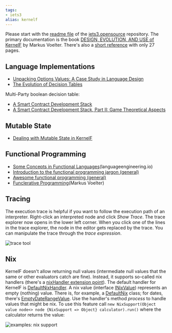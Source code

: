 ```yaml
---
tags:
- iets3
alias: kernelf
---
```


Please start with the [readme file](https://github.com/IETS3/iets3.opensource) of the [iets3.opensource](https://github.com/IETS3/iets3.opensource)
repository. The primary documentation is the book [DESIGN, EVOLUTION, AND USE of KernelF](http://voelter.de/data/books/kernelf-designEvoUse.pdf) by Markus Voelter. There's also a [short reference](http://voelter.de/data/pub/kernelf-reference.pdf) with only 27 pages.

## Language Implementations

- [Unpacking Options Values: A Case Study in Language Design](https://languageengineering.io/unpacking-options-values-a-case-study-in-language-design-3f67c0a9696f)
- [The Evolution of Decision Tables](https://markusvoelter.medium.com/the-evolution-of-decision-tables-80ce77bf984c)

Multi-Party boolean decision table:

- [A Smart Contract Development Stack](https://languageengineering.io/a-smart-contract-development-stack-54533a3a503a)
- [A Smart Contract Development Stack, Part II: Game Theoretical Aspects](https://languageengineering.io/a-smart-contract-development-stack-part-ii-game-theoretical-aspects-ca7a9d2e548d)

## Mutable State

- [Dealing with Mutable State in KernelF](https://markusvoelter.medium.com/dealing-with-mutable-state-in-kernelf-e0fdec8a489b)

## Functional Programming

- [Some Concepts in Functional Languages](https://languageengineering.io/some-concepts-in-functional-languages-550c683a0ffa)(languageengineering.io)
- [Introduction to the functional programming jargon (general)](https://github.com/hemanth/functional-programming-jargon)
- [Awesome functional programming (general)](https://github.com/lucasviola/awesome-functional-programming)
- [Funclerative Programming](https://markusvoelter.medium.com/funclerative-programming-968cc53ee580)(Markus Voelter)

## Tracing

The execution trace is helpful if you want to follow the execution path of an interpreter. Right-click an interpreted node and click *Show Trace*. The trace explorer now opens in the lower left corner. When you click one of the lines in the trace explorer, the node in the editor gets replaced by the trace. You can manipulate the trace through the *trace expression*.

![trace tool](trace_tool.gif)

## Nix

KernelF doesn't allow returning null values (intermediate null values that the same or other evaluators catch are fine).
Instead, it supports so-called nix handlers (there's a [nixHandler extension point](http://127.0.0.1:63320/node?ref=r%3A6c6155f0-4bbe-4af5-8c26-244d570e21e4%28org.iets3.core.expr.base.plugin%29%2F2417394483934994140)). The default handler for KernelF is [DefaultNixHandler](http://127.0.0.1:63320/node?ref=r%3A6c6155f0-4bbe-4af5-8c26-244d570e21e4%28org.iets3.core.expr.base.plugin%29%2F2417394483935015244).
A nix value (interface [INixValue](http://127.0.0.1:63320/node?ref=r%3A5db517a0-f62d-4841-a421-11bb7269799d%28org.iets3.core.expr.base.shared.runtime%29%2F3889855429449824409)) represents an empty (nothing) value. There is, for example, a [DefaultNix](http://127.0.0.1:63320/node?ref=r%3Aac28053f-2041-47f6-806b-ecfaca05a64a%28org.iets3.core.expr.base.runtime.runtime%29%2F3889855429449859911) class; for dates, there's [EmptyDateRangeValue](http://127.0.0.1:63320/node?ref=r%3Aa9ac3767-b241-4aa4-a973-d04bb5ce184c%28org.iets3.core.expr.datetime.runtime%29%2F5551088970758352208). Use the handler's method *process* to handle values that might be nix. To use this feature call `new NixSupport(Object value node<> node {NixSupport => Object} calculator).run()` where the calculator returns the value:

![examples: nix support](nix_support_examples.png)